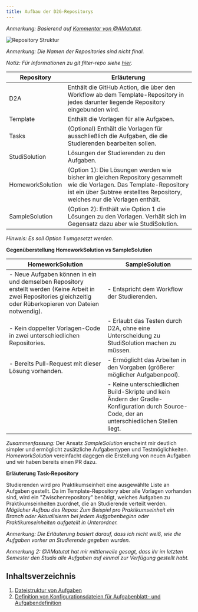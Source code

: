 ```yaml
---
title: Aufbau der D2G-Repositorys
---
```


*Anmerkung: Basierend auf [Kommentar von @AMatutat](https://github.com/Programmiermethoden-CampusMinden/Dungeon/issues/434#issuecomment-1532679532).*

![Repository Struktur](https://user-images.githubusercontent.com/32961997/236833681-507dac5b-7414-4c8c-a7f3-a4403e7c594e.png)

*Anmerkung: Die Namen der Repositories sind nicht final.*

*Notiz: Für Informationen zu git filter-repo siehe [hier](https://www.mankier.com/1/git-filter-repo).*

| Repository       | Erläuterung                                                                                                                                                                                         |
|------------------|-----------------------------------------------------------------------------------------------------------------------------------------------------------------------------------------------------|
| D2A              | Enthält die GitHub Action, die über den Workflow ab dem Template-Repository in jedes darunter liegende Repository eingebunden wird.                                                                 |
| Template         | Enthält die Vorlagen für alle Aufgaben.                                                                                                                                                             |
| Tasks            | (Optional) Enthält die Vorlagen für ausschließlich die Aufgaben, die die Studierenden bearbeiten sollen.                                                                                            |
| StudiSolution    | Lösungen der Studierenden zu den Aufgaben.                                                                                                                                                          |
| HomeworkSolution | (Option 1): Die Lösungen werden wie bisher im gleichen Repository gesammelt wie die Vorlagen. Das Template-Repository ist ein über Subtree erstelltes Repository, welches nur die Vorlagen enthält. |
| SampleSolution   | (Option 2): Enthält wie Option 1 die Lösungen zu den Vorlagen. Verhält sich im Gegensatz dazu aber wie StudiSolution.                                                                               |

*Hinweis: Es soll Option 1 umgesetzt werden.*

**Gegenüberstellung HomeworkSolution vs SampleSolution**

| HomeworkSolution                                                                                                                                                  | SampleSolution                                                                                                                              |
|-------------------------------------------------------------------------------------------------------------------------------------------------------------------|---------------------------------------------------------------------------------------------------------------------------------------------|
| - Neue Aufgaben können in ein und demselben Repository erstellt werden (Keine Arbeit in zwei Repositories gleichzeitig oder Rüberkopieren von Dateien notwendig). | - Entspricht dem Workflow der Studierenden.                                                                                                 |
| - Kein doppelter Vorlagen-Code in zwei unterschiedlichen Repositories.                                                                                            | - Erlaubt das Testen durch D2A, ohne eine Unterscheidung zu StudiSolution machen zu müssen.                                                 |
| - Bereits Pull-Request mit dieser Lösung vorhanden.                                                                                                               | - Ermöglicht das Arbeiten in den Vorgaben (größerer möglicher Aufgabenpool).                                                                |
|                                                                                                                                                                   | - Keine unterschiedlichen Build-Skripte und kein Ändern der Gradle-Konfiguration durch Source-Code, der an unterschiedlichen Stellen liegt. |

*Zusammenfassung:* Der Ansatz *SampleSolution* erscheint mir deutlich simpler und ermöglicht zusätzliche Aufgabentypen und Testmöglichkeiten. *HomeworkSolution* vereinfacht dagegen die Erstellung von neuen Aufgaben und wir haben bereits einen PR dazu.

**Erläuterung Task-Repository**

Studierenden wird pro Praktikumseinheit eine ausgewählte Liste an Aufgaben gestellt. Da im Template-Repository aber alle Vorlagen vorhanden sind, wird ein "Zwischenrepository" benötigt, welches Aufgaben zu Praktikumseinheiten zuordnet, die an Studierende verteilt werden. *Möglicher Aufbau des Repos: Zum Beispiel pro Praktikumseinheit ein Branch oder Aktualisieren bei jedem Aufgabenbeginn oder Praktikumseinheiten aufgeteilt in Unterordner.*

*Anmerkung: Die Erläuterung basiert darauf, dass ich nicht weiß, wie die Aufgaben vorher an Studierende gegeben wurden.*

*Anmerkung 2: @AMatutat hat mir mittlerweile gesagt, dass ihr im letzten Semester den Studis alle Aufgaben auf einmal zur Verfügung gestellt habt.*

## Inhaltsverzeichnis

1. [Dateistruktur von Aufgaben](file_structure.md)
2. [Definition von Konfigurationsdateien für Aufgabenblatt- und Aufgabendefinition](file_structure.md)
